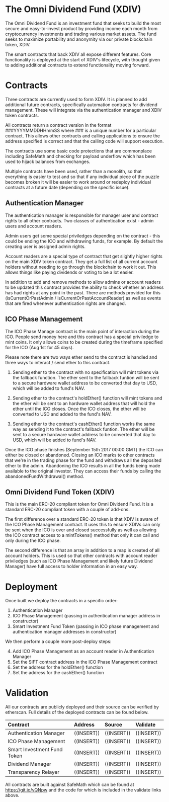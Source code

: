 # The Omni Dividend Fund (XDIV)
The Omni Dividend Fund is an investment fund that seeks to build the most secure and easy-to-invest product by providing income each month from cryptocurrency investments and trading various market assets. The fund seeks to maximize portability and anonymity via our private blockchain token, XDIV.

The smart contracts that back XDIV all expose different features.  Core functionality is deployed at the start of XDIV's lifecycle, with thought given to adding additional contracts to extend functionality moving forward.

# Contracts
Three contracts are currently used to form XDIV.  It is planned to add additional future contracts, specifically automation contracts for dividend management.  These will integrate via the authentication manager and XDIV token contracts.

All contracts return a contract version in the format ###YYYYMMDDHHmmSS where ### is a unique number for a particular contract.  This allows other contracts and calling applications to ensure the address specified is correct and that the calling code will support execution.

The contracts use some basic code protections that are commonplace including SafeMath and checking for payload underflow which has been used to hijack balances from exchanges.

Multiple contracts have been used, rather than a monolith, so that everything is easier to test and so that if any individual piece of the puzzle becomes broken it will be easier to work around or redeploy individual contracts at a future date (depending on the specific issue).

## Authentication Manager
The authentication manager is responsible for manager user and contract rights to all other contracts.  Two classes of authentication exist - admin users and account readers.

Admin users get some special priviledges depending on the contract - this could be ending the ICO and withdrawing funds, for example.  By default the creating user is assigned admin rights.

Account readers are a special type of contract that get slightly higher rights on the main XDIV token contract.  They get a full list of all current account holders without needing to go through the blockchain to work it out.  This allows things like paying dividends or voting to be a lot easier.

In addition to add and remove methods to allow admins or account readers to be updated this contract provides the ability to check whether an address has had rights at any point in the past.  There are methods provided for this (isCurrentOrPastAdmin / isCurrentOrPastAccountReader) as well as events that are fired whenever authentication rights are changed.

## ICO Phase Management

The ICO Phase Manage contract is the main point of interaction during the ICO.  People send money here and this contract has a special priviledge to mint coins.  It only allows coins to be created during the timeframe specified for the ICO (Aug 1st for 45 days).

Please note there are two ways ether send to the contract is handled and three ways to interact / send ether to this contract.

1. Sending ether to the contract with no specification will mint tokens via the fallback function. The ether sent to the fallback funtion will be sent to a secure hardware wallet address to be converted that day to USD, which will be added to fund's NAV.

2. Sending ether to the contract's holdEther() function will mint tokens and the ether will be sent to an hardware wallet address that will hold the ether until the ICO closes. Once the ICO closes, the ether will be converted to USD and added to the fund's NAV.

3. Sending ether to the contract's cashEther() function works the same way as sending it to the contract's fallback funtion. The ether will be sent to a secure hardware wallet address to be converted that day to USD, which will be added to fund's NAV.

Once the ICO phase finishes (September 15th 2017 00:00 GMT) the ICO can either be closed or abandoned.  Closing an ICO marks to other contracts that we're in the trading phase for the fund and withdraws all the deposited ether to the admin.  Abandoning the ICO results in all the funds being made available to the original investor.  They can access their funds by calling the abandonedFundWithdrawal() method.

## Omni Dividend Fund Token (XDIV)

This is the main ERC-20 compliant token for Omni Dividend Fund.  It is a standard ERC-20 compliant token with a couple of add-ons.

The first difference over a standard ERC-20 token is that XDIV is aware of the ICO Phase Management contract.  It uses this to ensure XDIVs can only be sent when the ICO is over and closed successfully as well as allowing the ICO contract access to a mintTokens() method that only it can call and only during the ICO phase.

The second difference is that an array in addition to a map is created of all account holders.  This is used so that other contracts with account reader priviledges (such as ICO Phase Management and likely future Dividend Manager) have full access to holder information in an easy way.

# Deployment

Once built we deploy the contracts in a specific order:

1. Authentication Manager
2. ICO Phase Management (passing in authentication manager address in constructor)
3. Smart Investment Fund Token (passing in ICO phase management and authentication manager addresses in constructor)

We then perform a couple more post-deploy steps:

4. Add ICO Phase Management as an account reader in Authentication Manager
5. Set the SIFT contract address in the ICO Phase Management contract
6. Set the address for the holdEther() function
7. Set the address for the cashEther() function

# Validation

All our contracts are publicly deployed and their source can be verified by etherscan.  Full details of the deployed contracts can be found below.


| Contract | Address | Source | Validate |
|:---------|:--------|:-------|:---------|
| Authentication Manager | ((INSERT)) | ((INSERT)) | ((INSERT)) |
| ICO Phase Management | ((INSERT)) | ((INSERT)) | ((INSERT)) |
| Smart Investment Fund Token | ((INSERT)) | ((INSERT)) | ((INSERT)) |
| Dividend Manager | ((INSERT)) | ((INSERT)) | ((INSERT)) |
| Transparency Relayer | ((INSERT)) | ((INSERT)) | ((INSERT)) |

All contracts are built against SafeMath which can be found at https://git.io/vQNpw and the code for which is included in the validate links above.
